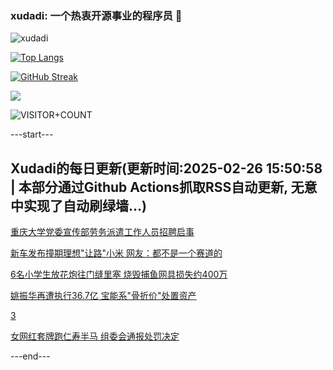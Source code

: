 ### xudadi: 一个热衷开源事业的程序员 👋

![xudadi](https://github-readme-stats-git-masterorgs-github-readme-stats-team.vercel.app/api?username=xudadi)

[![Top Langs](https://github-readme-stats.vercel.app/api/top-langs/?username=xudadi)](https://github.com/anuraghazra/github-readme-stats)

[![GitHub Streak](https://streak-stats.demolab.com?user=xudadi&locale=zh_Hans)](https://git.io/streak-stats)

![](https://raw.githubusercontent.com/xudadi/xudadi/main/assets/github-contribution-grid-snake.svg)

![VISITOR+COUNT](https://komarev.com/ghpvc/?username=xudadi&label=VISITOR+COUNT)


---start---

## Xudadi的每日更新(更新时间:2025-02-26 15:50:58 | 本部分通过Github Actions抓取RSS自动更新, 无意中实现了自动刷绿墙...)

[重庆大学党委宣传部劳务派遣工作人员招聘启事](https://www.gongkaoleida.com/article/2301374)

[新车发布撞期理想"让路"小米 网友：都不是一个赛道的](https://m.163.com/news/article/JPATATDR0519DFFO.html)

[6名小学生放花炮往门缝里塞 烧毁捕鱼网具损失约400万](https://m.163.com/news/article/JPARUENP05561G0D.html)

[姚振华再遭执行36.7亿 宝能系"骨折价"处置资产](https://m.163.com/news/article/JPAQTI77051492T3.html)

[3](https://m.163.com/touch/news/sub/domestic)

[女网红套牌跑仁寿半马 组委会通报处罚决定](https://m.163.com/news/article/JPARFN4J051492T3.html)

---end---
